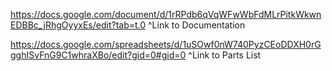 https://docs.google.com/document/d/1rRPdb6qVqWFwWbFdMLrPitkWkwnEDBBc_jRhgOyyxEs/edit?tab=t.0 
^Link to Documentation

https://docs.google.com/spreadsheets/d/1uSOwf0nW740PyzCEoDDXH0rGgghISvFnG9C1whraXBo/edit?gid=0#gid=0
^Link to Parts List


